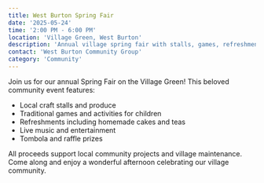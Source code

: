 ```yaml
---
title: West Burton Spring Fair
date: '2025-05-24'
time: '2:00 PM - 6:00 PM'
location: 'Village Green, West Burton'
description: 'Annual village spring fair with stalls, games, refreshments, and entertainment for all the family.'
contact: 'West Burton Community Group'
category: 'Community'
---
```


Join us for our annual Spring Fair on the Village Green! This beloved community event features:

- Local craft stalls and produce
- Traditional games and activities for children
- Refreshments including homemade cakes and teas
- Live music and entertainment
- Tombola and raffle prizes

All proceeds support local community projects and village maintenance. Come along and enjoy a wonderful afternoon celebrating our village community.
